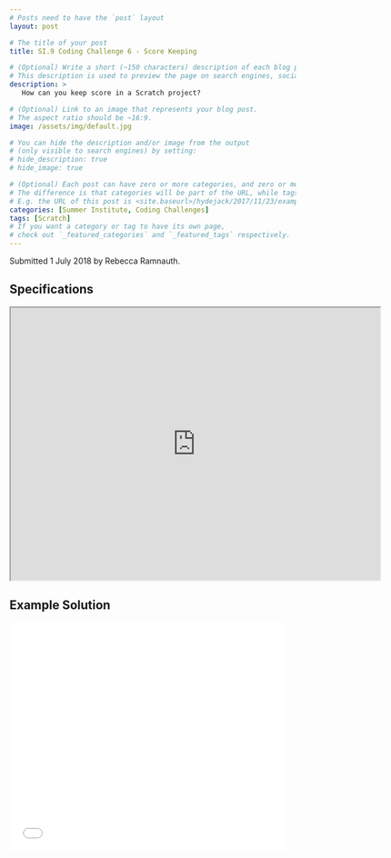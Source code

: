 ```yaml
---
# Posts need to have the `post` layout
layout: post

# The title of your post
title: SI.9 Coding Challenge 6 - Score Keeping

# (Optional) Write a short (~150 characters) description of each blog post.
# This description is used to preview the page on search engines, social media, etc.
description: >
   How can you keep score in a Scratch project?

# (Optional) Link to an image that represents your blog post.
# The aspect ratio should be ~16:9.
image: /assets/img/default.jpg

# You can hide the description and/or image from the output
# (only visible to search engines) by setting:
# hide_description: true
# hide_image: true

# (Optional) Each post can have zero or more categories, and zero or more tags.
# The difference is that categories will be part of the URL, while tags will not.
# E.g. the URL of this post is <site.baseurl>/hydejack/2017/11/23/example-content/
categories: [Summer Institute, Coding Challenges]
tags: [Scratch]
# If you want a category or tag to have its own page,
# check out `_featured_categories` and `_featured_tags` respectively.
---
```

Submitted 1 July 2018 by Rebecca Ramnauth.

## Specifications

<iframe src="https://drive.google.com/file/d/1yErCB_VG69P9Pedvf7geXhXA2owQC1Y9/preview" width="650" height="480"></iframe>

## Example Solution

<iframe allowtransparency="true" width="485" height="402" src="//scratch.mit.edu/projects/embed/235224829/?autostart=false" frameborder="0" allowfullscreen></iframe>
